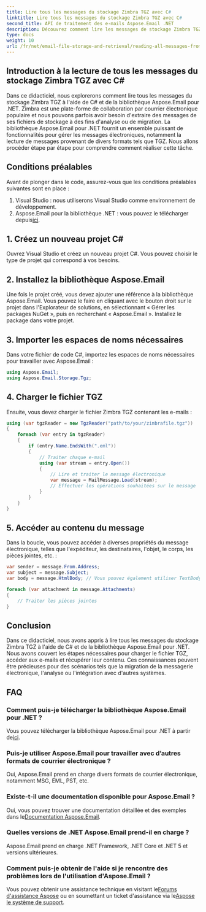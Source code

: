 ```yaml
---
title: Lire tous les messages du stockage Zimbra TGZ avec C#
linktitle: Lire tous les messages du stockage Zimbra TGZ avec C#
second_title: API de traitement des e-mails Aspose.Email .NET
description: Découvrez comment lire les messages de stockage Zimbra TGZ à l'aide de C# et Aspose.Email pour .NET. Guide étape par étape avec code source inclus.
type: docs
weight: 10
url: /fr/net/email-file-storage-and-retrieval/reading-all-messages-from-zimbra-tgz-storage-with-csharp/
---
```


## Introduction à la lecture de tous les messages du stockage Zimbra TGZ avec C#

Dans ce didacticiel, nous explorerons comment lire tous les messages du stockage Zimbra TGZ à l'aide de C# et de la bibliothèque Aspose.Email pour .NET. Zimbra est une plate-forme de collaboration par courrier électronique populaire et nous pouvons parfois avoir besoin d'extraire des messages de ses fichiers de stockage à des fins d'analyse ou de migration. La bibliothèque Aspose.Email pour .NET fournit un ensemble puissant de fonctionnalités pour gérer les messages électroniques, notamment la lecture de messages provenant de divers formats tels que TGZ. Nous allons procéder étape par étape pour comprendre comment réaliser cette tâche.

## Conditions préalables

Avant de plonger dans le code, assurez-vous que les conditions préalables suivantes sont en place :

1. Visual Studio : nous utiliserons Visual Studio comme environnement de développement.
2.  Aspose.Email pour la bibliothèque .NET : vous pouvez le télécharger depuis[ici](https://downloads.aspose.com/email/net).

## 1. Créez un nouveau projet C#

Ouvrez Visual Studio et créez un nouveau projet C#. Vous pouvez choisir le type de projet qui correspond à vos besoins.

## 2. Installez la bibliothèque Aspose.Email

Une fois le projet créé, vous devez ajouter une référence à la bibliothèque Aspose.Email. Vous pouvez le faire en cliquant avec le bouton droit sur le projet dans l'Explorateur de solutions, en sélectionnant « Gérer les packages NuGet », puis en recherchant « Aspose.Email ». Installez le package dans votre projet.

## 3. Importer les espaces de noms nécessaires

Dans votre fichier de code C#, importez les espaces de noms nécessaires pour travailler avec Aspose.Email :

```csharp
using Aspose.Email;
using Aspose.Email.Storage.Tgz;
```

## 4. Charger le fichier TGZ

Ensuite, vous devez charger le fichier Zimbra TGZ contenant les e-mails :

```csharp
using (var tgzReader = new TgzReader("path/to/your/zimbrafile.tgz"))
{
    foreach (var entry in tgzReader)
    {
        if (entry.Name.EndsWith(".eml"))
        {
            // Traiter chaque e-mail
            using (var stream = entry.Open())
            {
                // Lire et traiter le message électronique
                var message = MailMessage.Load(stream);
                // Effectuer les opérations souhaitées sur le message
            }
        }
    }
}
```

## 5. Accéder au contenu du message

Dans la boucle, vous pouvez accéder à diverses propriétés du message électronique, telles que l'expéditeur, les destinataires, l'objet, le corps, les pièces jointes, etc. :

```csharp
var sender = message.From.Address;
var subject = message.Subject;
var body = message.HtmlBody; // Vous pouvez également utiliser TextBody pour les e-mails en texte brut

foreach (var attachment in message.Attachments)
{
    // Traiter les pièces jointes
}
```

## Conclusion

Dans ce didacticiel, nous avons appris à lire tous les messages du stockage Zimbra TGZ à l'aide de C# et de la bibliothèque Aspose.Email pour .NET. Nous avons couvert les étapes nécessaires pour charger le fichier TGZ, accéder aux e-mails et récupérer leur contenu. Ces connaissances peuvent être précieuses pour des scénarios tels que la migration de la messagerie électronique, l'analyse ou l'intégration avec d'autres systèmes.

## FAQ

### Comment puis-je télécharger la bibliothèque Aspose.Email pour .NET ?

 Vous pouvez télécharger la bibliothèque Aspose.Email pour .NET à partir de[ici](https://downloads.aspose.com/email/net).

### Puis-je utiliser Aspose.Email pour travailler avec d’autres formats de courrier électronique ?

Oui, Aspose.Email prend en charge divers formats de courrier électronique, notamment MSG, EML, PST, etc.

### Existe-t-il une documentation disponible pour Aspose.Email ?

 Oui, vous pouvez trouver une documentation détaillée et des exemples dans le[Documentation Aspose.Email](https://reference.aspose.com/email/net).

### Quelles versions de .NET Aspose.Email prend-il en charge ?

Aspose.Email prend en charge .NET Framework, .NET Core et .NET 5 et versions ultérieures.

### Comment puis-je obtenir de l'aide si je rencontre des problèmes lors de l'utilisation d'Aspose.Email ?

 Vous pouvez obtenir une assistance technique en visitant le[Forums d'assistance Aspose](https://forum.aspose.com/c/email) ou en soumettant un ticket d'assistance via le[Aspose le système de support](https://www.aspose.com/support/contact-us).